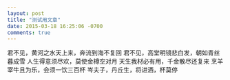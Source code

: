 ```yaml
---
layout: post
title: "测试用文章"
date: 2015-03-18 16:25:06 -0700
comments: true
---
```


君不见，黄河之水天上来，奔流到海不复回
君不见，高堂明镜悲白发，朝如青丝暮成雪
人生得意须尽欢，莫使金樽空对月
天生我材必有用，千金散尽还复来
烹羊宰牛且为乐，会须一饮三百杯
岑夫子，丹丘生，将进酒，杯莫停